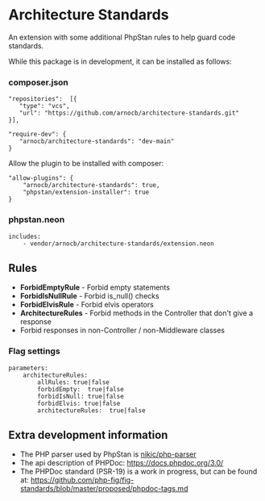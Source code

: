 # Architecture Standards

An extension with some additional PhpStan rules to help guard code standards.

While this package is in development, it can be installed as follows:

### composer.json
```   
"repositories":  [{
   "type": "vcs",
   "url": "https://github.com/arnocb/architecture-standards.git"
}],
```

```
"require-dev": {
   "arnocb/architecture-standards": "dev-main"
}
```

Allow the plugin to be installed with composer:
```
"allow-plugins": {
    "arnocb/architecture-standards": true,
    "phpstan/extension-installer": true
}
```
### phpstan.neon

```neon
includes:
    - vendor/arnocb/architecture-standards/extension.neon
```

## Rules
- **ForbidEmptyRule** - Forbid empty statements
- **ForbidIsNullRule** - Forbid is_null() checks
- **ForbidElvisRule** - Forbid elvis operators
- **ArchitectureRules** - Forbid methods in the Controller that don't give a response
- Forbid responses in non-Controller / non-Middleware classes

### Flag settings
```neon
parameters:
    architectureRules:
        allRules: true|false
        forbidEmpty:  true|false
        forbidIsNull: true|false
        forbidElvis: true|false
        architectureRules:  true|false
```
## Extra development information

- The PHP parser used by PhpStan is [nikic/php-parser](https://github.com/nikic/PHP-Parser)       
- The api description of PHPDoc: https://docs.phpdoc.org/3.0/
- The PHPDoc standard (PSR-19) is a work in progress, but can be found at:
https://github.com/php-fig/fig-standards/blob/master/proposed/phpdoc-tags.md

